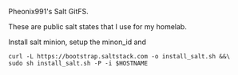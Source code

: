 Pheonix991's Salt GitFS.

These are public salt states that I use for my homelab.

Install salt minion, setup the minon_id and 
```
curl -L https://bootstrap.saltstack.com -o install_salt.sh &&\
sudo sh install_salt.sh -P -i $HOSTNAME
```